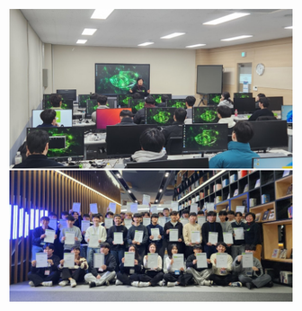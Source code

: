 ![](https://github.com/nsdg08/orin-nano-project/raw/main/Jangseongsook1.jpg)
![](https://github.com/nsdg08/orin-nano-project/raw/main/Jangseongsook2.jpg)
